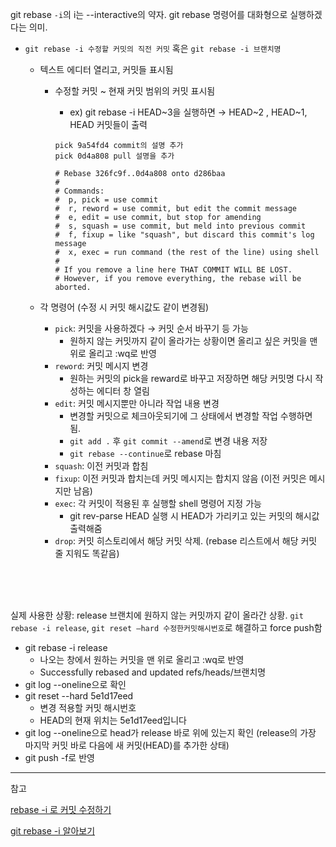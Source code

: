 git rebase `-i`의 i는 --interactive의 약자. git rebase 명령어를 대화형으로 실행하겠다는 의미. 

- `git rebase -i 수정할 커밋의 직전 커밋` 혹은 `git rebase -i 브랜치명`
    - 텍스트 에디터 열리고, 커밋들 표시됨
        - 수정할 커밋 ~ 현재 커밋 범위의 커밋 표시됨
            - ex) git rebase -i HEAD~3을 실행하면
            → HEAD~2 , HEAD~1, HEAD 커밋들이 출력
            
            ```
            pick 9a54fd4 commit의 설명 추가
            pick 0d4a808 pull 설명을 추가
            
            # Rebase 326fc9f..0d4a808 onto d286baa
            #
            # Commands:
            #  p, pick = use commit
            #  r, reword = use commit, but edit the commit message
            #  e, edit = use commit, but stop for amending
            #  s, squash = use commit, but meld into previous commit
            #  f, fixup = like "squash", but discard this commit's log message
            #  x, exec = run command (the rest of the line) using shell
            #
            # If you remove a line here THAT COMMIT WILL BE LOST.
            # However, if you remove everything, the rebase will be aborted.
            ```
            
    - 각 명령어 (수정 시 커밋 해시값도 같이 변경됨)
        - `pick`: 커밋을 사용하겠다 → 커밋 순서 바꾸기 등 가능
            - 원하지 않는 커밋까지 같이 올라가는 상황이면 올리고 싶은 커밋을 맨 위로 올리고 :wq로 반영
        - `reword`: 커밋 메시지 변경
            - 원하는 커밋의 pick을 reward로 바꾸고 저장하면 해당 커밋명 다시 작성하는 에디터 창 열림
        - `edit`: 커밋 메시지뿐만 아니라 작업 내용 변경
            - 변경할 커밋으로 체크아웃되기에 그 상태에서 변경할 작업 수행하면 됨.
            - `git add .` 후 `git commit --amend`로 변경 내용 저장
            - `git rebase --continue`로 rebase 마침
        - `squash`: 이전 커밋과 합침
        - `fixup`: 이전 커밋과 합치는데 커밋 메시지는 합치지 않음 (이전 커밋은 메시지만 남음)
        - `exec`: 각 커밋이 적용된 후 실행할 shell 명령어 지정 가능
            - git rev-parse HEAD 실행 시 HEAD가 가리키고 있는 커밋의 해시값 출력해줌
        - `drop`: 커밋 히스토리에서 해당 커밋 삭제. (rebase 리스트에서 해당 커밋 줄 지워도 똑같음)

<br /><br /><br />

실제 사용한 상황: release 브랜치에 원하지 않는 커밋까지 같이 올라간 상황. `git rebase -i release`, `git reset —hard 수정한커밋해시번호`로 해결하고 force push함

- git rebase -i release
    - 나오는 창에서 원하는 커밋을 맨 위로 올리고 :wq로 반영
    - Successfully rebased and updated refs/heads/브랜치명
- git log --oneline으로 확인
- git reset --hard 5e1d17eed
    - 변경 적용할 커밋 해시번호
    - HEAD의 현재 위치는 5e1d17eed입니다
- git log --oneline으로 head가 release 바로 위에 있는지 확인 (release의 가장 마지막 커밋 바로 다음에 새 커밋(HEAD)를 추가한 상태)
- git push -f로 반영

---

참고

[rebase -i 로 커밋 수정하기](https://backlog.com/git-tutorial/kr/stepup/stepup7_6.html)

[git rebase -i 알아보기](https://beomseok95.tistory.com/231)
